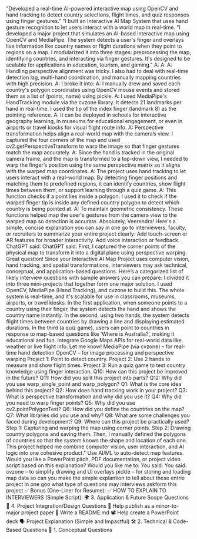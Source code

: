 























































"Developed a real-time AI-powered interactive map using OpenCV and hand tracking to detect country selections, flight times, and quiz responses using finger gestures."
"I built an Interactive AI Map System that uses hand gesture recognition to let users interact with a world map in real-time.
"I developed a major project that simulates an AI-based interactive map using OpenCV and MediaPipe. The system detects a user's finger and overlays live information like country names or flight durations when they point to regions on a map. I modularized it into three stages: preprocessing the map, identifying countries, and interacting via finger gestures. It's designed to be scalable for applications in education, tourism, and gaming."
A:
A:
A: Handling perspective alignment was tricky. I also had to deal with real-time detection lag, multi-hand coordination, and manually mapping countries with high precision.
A: I broke it into:
A: I manually drew and saved each country's polygon coordinates using OpenCV mouse events and stored them as a list of (points, name) using pickle.
A: I used MediaPipe's HandTracking module via the cvzone library. It detects 21 landmarks per hand in real-time. I used the tip of the index finger (landmark 8) as the pointing reference.
A: It can be deployed in schools for interactive geography learning, in museums for educational engagement, or even in airports or travel kiosks for visual flight route info.
A: Perspective transformation helps align a real-world map with the camera’s view. I captured the four corners of the map and used cv2.getPerspectiveTransform to warp the image so that finger gestures match the map accurately.
A: Since the hand is tracked in the original camera frame, and the map is transformed to a top-down view, I needed to warp the finger’s position using the same perspective matrix so it aligns with the warped map coordinates.
A: The project uses hand tracking to let users interact with a real-world map. By detecting finger positions and matching them to predefined regions, it can identify countries, show flight times between them, or support learning through a quiz game.
A: This function checks if a point lies inside a polygon. I used it to check if the warped finger tip is inside any defined country polygon to detect which country is being pointed at.
A: To maintain geometric consistency. These functions helped map the user's gestures from the camera view to the warped map so detection is accurate.
Absolutely, Veerendra! Here's a simple, concise explanation you can say in one go to interviewers, faculty, or recruiters to summarize your entire project clearly:
Add touch-screen or AR features for broader interactivity.
Add voice interaction or feedback.
ChatGPT said:
ChatGPT said:
First, I captured the corner points of the physical map to transform it into a digital plane using perspective warping.
Great question! Since your Interactive AI Map Project uses computer vision, hand tracking, and spatial transformations, interviewers may ask technical, conceptual, and application-based questions. Here’s a categorized list of likely interview questions with sample answers you can prepare:
I divided it into three mini-projects that together form one major solution.
I used OpenCV, MediaPipe (Hand Tracking), and cvzone to build this. The whole system is real-time, and it's scalable for use in classrooms, museums, airports, or travel kiosks.
In the first application, when someone points to a country using their finger, the system detects the hand and shows the country name instantly.
In the second, using two hands, the system detects flight times between countries by drawing a line and displaying estimated durations.
In the third (a quiz game), users can point to countries in response to map-based questions like ‘Where is Australia?’, making it educational and fun.
Integrate Google Maps APIs for real-world data like weather or live flight info.
Let me know!
MediaPipe (via cvzone) – for real-time hand detection
OpenCV – for image processing and perspective warping
Project 1: Point to detect country.
Project 2: Use 2 hands to measure and show flight times.
Project 3: Run a quiz game to test country knowledge using finger interaction.
Q10: How can this project be improved in the future?
Q11: How did you split this project into parts?
Q12: Why did you use warp_single_point and warp_polygon?
Q1: What is the core idea behind this project?
Q2: How does hand tracking work in your project?
Q3: What is perspective transformation and why did you use it?
Q4: Why did you need to warp finger points?
Q5: Why did you use cv2.pointPolygonTest?
Q6: How did you define the countries on the map?
Q7: What libraries did you use and why?
Q8: What are some challenges you faced during development?
Q9: Where can this project be practically used?
Step 1: Capturing and warping the map using corner points.
Step 2: Drawing country polygons and saving them.
Then, I manually defined the polygons of countries so that the system knows the shape and location of each one.
This project helped me combine computer vision, user interaction, and AI logic into one cohesive product."
Use AI/ML to auto-detect map features.
Would you like a PowerPoint pitch, PDF documentation, or project video script based on this explanation?
Would you like me to:
You said:
You said:
cvzone – to simplify drawing and UI overlays
pickle – for storing and loading map data
so can you make the simple explantion to tell about these entrie project in one goo
what type of questions may interviews askform this project
✅ Bonus (One-Liner for Resume):
✅ HOW TO EXPLAIN TO INTERVIEWERS (Simple Script):
🌍 3. Application & Future Scope Questions
🎯 4. Project Integration/Design Questions
📄 Help publish as a minor-to-major project paper
📝 Write a README.md
📽️ Help create a PowerPoint deck
🗣️ Project Explanation (Simple and Impactful)
🛠️ 2. Technical & Code-Based Questions
🧠 1. Conceptual Questions